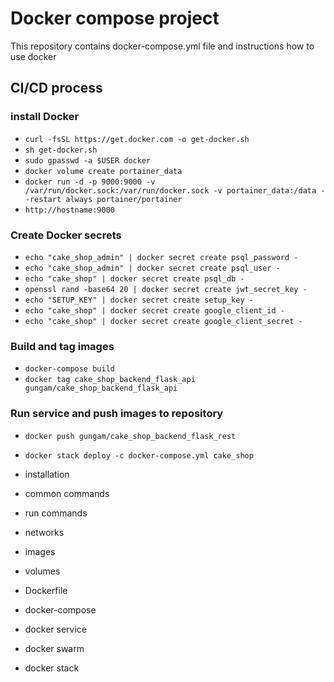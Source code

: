 # Docker compose project

This repository contains docker-compose.yml file and instructions how to use docker

## CI/CD process

### install Docker

- `curl -fsSL https://get.docker.com -o get-docker.sh`
- `sh get-docker.sh`
- `sudo gpasswd -a $USER docker`
- `docker volume create portainer_data`
- `docker run -d -p 9000:9000 -v /var/run/docker.sock:/var/run/docker.sock -v portainer_data:/data --restart always portainer/portainer`
- `http://hostname:9000`

### Create Docker secrets

- `echo "cake_shop_admin" | docker secret create psql_password -`
- `echo "cake_shop_admin" | docker secret create psql_user -`
- `echo "cake_shop" | docker secret create psql_db -`
- `openssl rand -base64 20 | docker secret create jwt_secret_key -`
- `echo "SETUP_KEY" | docker secret create setup_key -`
- `echo "cake_shop" | docker secret create google_client_id -`
- `echo "cake_shop" | docker secret create google_client_secret -`

### Build and tag images

- `docker-compose build`
- `docker tag cake_shop_backend_flask_api gungam/cake_shop_backend_flask_api`

### Run service and push images to repository

- `docker push gungam/cake_shop_backend_flask_rest`
- `docker stack deploy -c docker-compose.yml cake_shop`

- installation
- common commands
- run commands
- networks
- images
- volumes
- Dockerfile
- docker-compose
- docker service
- docker swarm
- docker stack
